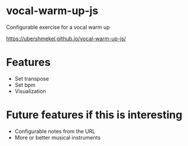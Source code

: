 # vocal-warm-up-js
Configurable exercise for a vocal warm up

https://ubershmekel.github.io/vocal-warm-up-js/

# Features
* Set transpose
* Set bpm
* Visualization

# Future features if this is interesting
* Configurable notes from the URL
* More or better musical instruments
